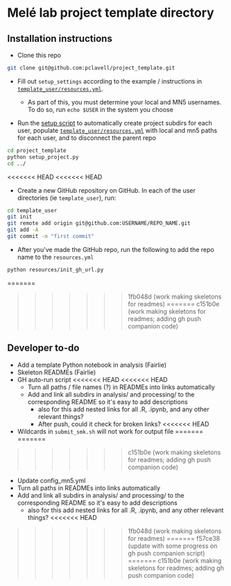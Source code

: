# Melé lab project template directory


## Installation instructions

* Clone this repo

```bash
git clone git@github.com:pclavell/project_template.git
```

* Fill out `setup_settings` according to the example / instructions in [`template_user/resources.yml`](https://github.com/pclavell/project_template/blob/main/template_user/resources/resources.yml).
  - As part of this, you must determine your local and MN5 usernames. To do so, run `echo $USER` in the system you choose


* Run the [setup script](https://github.com/pclavell/project_template/blob/main/setup_project.py) to automatically create project subdirs for each user, populate [`template_user/resources.yml`](https://github.com/pclavell/project_template/blob/main/template_user/resources/resources.yml) with local and mn5 paths for each user, and to disconnect the parent repo

```bash
cd project_template
python setup_project.py
cd ../
```

<<<<<<< HEAD
<<<<<<< HEAD
* Create a new GitHub repository on GitHub. In each of the user directories (ie `template_user`), run:
```bash
cd template_user
git init
git remote add origin git@github.com:USERNAME/REPO_NAME.git
git add -A
git commit -m "first commit"
```

* After you've made the GitHub repo, run the following to add the repo name to the `resources.yml`
```bash
python resources/init_gh_url.py
```

=======
>>>>>>> 1fb048d (work making skeletons for readmes)
=======
>>>>>>> c151b0e (work making skeletons for readmes; adding gh push companion code)
## Developer to-do

* Add a template Python notebook in analysis (Fairlie)
* Skeleton READMEs (Fairlie)
* GH auto-run script
<<<<<<< HEAD
<<<<<<< HEAD
  <!-- - Update `config_mn5.yml` -->
  - Turn all paths / file names (?) in READMEs into links automatically
  - Add and link all subdirs in analysis/ and processing/ to the corresponding README so it's easy to add descriptions
    - also for this add nested links for all .R, .ipynb, and any other relevant things?
    - After push, could it check for broken links?
<<<<<<< HEAD
* Wildcards in `submit_smk.sh` will not work for output file
=======
=======
>>>>>>> c151b0e (work making skeletons for readmes; adding gh push companion code)
  - Update config_mn5.yml
  - Turn all paths in READMEs into links automatically
  - Add and link all subdirs in analysis/ and processing/ to the corresponding README so it's easy to add descriptions
    - also for this add nested links for all .R, .ipynb, and any other relevant things? 
<<<<<<< HEAD
>>>>>>> 1fb048d (work making skeletons for readmes)
=======
>>>>>>> f57ce38 (update with some progress on gh push companion script)
=======
>>>>>>> c151b0e (work making skeletons for readmes; adding gh push companion code)
